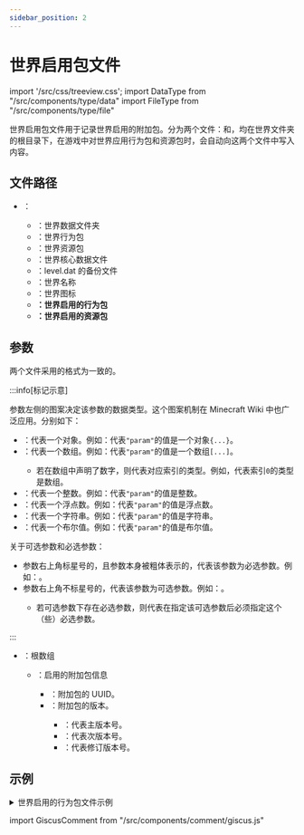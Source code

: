 ```yaml
---
sidebar_position: 2
---
```


# 世界启用包文件

import '/src/css/treeview.css';
import DataType from "/src/components/type/data"
import FileType from "/src/components/type/file"

世界启用包文件用于记录世界启用的附加包。分为两个文件：<FileType type="file" name="world_behavior_packs.json"/>和<FileType type="file" name="world_resource_packs.json"/>，均在世界文件夹的根目录下，在游戏中对世界应用行为包和资源包时，会自动向这两个文件中写入内容。

## 文件路径

<treeview>

- <FileType type="folder" name="（世界文件夹）"/>：
  - <FileType type="folder" name="db"/>：世界数据文件夹
  - <FileType type="folder" name="behavior_packs"/>：世界行为包
  - <FileType type="folder" name="resource_packs"/>：世界资源包
  - <FileType type="file" name="level.dat"/>：世界核心数据文件
  - <FileType type="file" name="level.dat_old"/>：level.dat 的备份文件
  - <FileType type="file" name="levelname.txt"/>：世界名称
  - <FileType type="image" name="world_icon.jpeg"/>：世界图标
  - **<FileType type="file" name="world_behavior_packs.json"/>：世界启用的行为包**
  - **<FileType type="file" name="world_resource_packs.json"/>：世界启用的资源包**

</treeview>

## 参数

两个文件采用的格式为一致的。

:::info[标记示意]

参数左侧的图案决定该参数的数据类型。这个图案机制在 Minecraft Wiki 中也广泛应用。分别如下：

- <DataType type="object"/>：代表一个对象。例如：<DataType type="object" name="param"/>代表`"param"`的值是一个对象`{...}`。
- <DataType type="array"/>：代表一个数组。例如：<DataType type="array" name="param"/>代表`"param"`的值是一个数组`[...]`。
  - 若在数组中声明了数字，则代表对应索引的类型。例如<DataType type="array" name="0"/>，代表索引`0`的类型是数组。
- <DataType type="int"/>：代表一个整数。例如：<DataType type="int" name="param"/>代表`"param"`的值是整数。
- <DataType type="float"/>：代表一个浮点数。例如：<DataType type="float" name="param"/>代表`"param"`的值是浮点数。
- <DataType type="string"/>：代表一个字符串。例如：<DataType type="string" name="param"/>代表`"param"`的值是字符串。
- <DataType type="boolean"/>：代表一个布尔值。例如：<DataType type="boolean" name="param"/>代表`"param"`的值是布尔值。

关于可选参数和必选参数：

- 参数右上角标星号的，且参数本身被粗体表示的，代表该参数为必选参数。例如：<DataType type="object" name="param" isRequired/>。
- 参数右上角不标星号的，代表该参数为可选参数。例如：<DataType type="object" name="param"/>。
  - 若可选参数下存在必选参数，则代表在指定该可选参数后必须指定这个（些）必选参数。

:::

<treeview>

- <DataType type="array"/>：根数组
  - <DataType type="object"/>：启用的附加包信息
    - <DataType type="string" name="pack_id" isRequired/>：附加包的 UUID。
    - <DataType type="array" name="version" isRequired/>：附加包的版本。
      - <DataType type="int" name="0" isRequired/>：代表主版本号。
      - <DataType type="int" name="1" isRequired/>：代表次版本号。
      - <DataType type="int" name="2" isRequired/>：代表修订版本号。

</treeview>

## 示例

<details>

<summary>世界启用的行为包文件示例</summary>

下面代表启用了两个附加包，从上到下应用。

```json showLineNumbers title="world_behavior_packs.json"
[
    {
        "pack_id": "1bd1439c-3e20-4b6a-b5a4-0180c8006148",
        "version": [ 1, 0, 0 ]
    },
    {
        "pack_id": "ce2905aa-1082-486e-ac78-943035179b84",
        "version": [ 1, 0, 0 ]
    }
]
```

</details>

import GiscusComment from "/src/components/comment/giscus.js"

<GiscusComment/>
